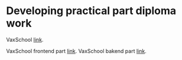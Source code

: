 # Developing practical part diploma work

VaxSchool [link](https://vladkugot.github.io/VaxSchool-frontend/).

VaxSchool frontend part [link](https://github.com/VladKugot/VaxSchool-frontend).
VaxSchool bakend part [link](https://github.com/VladKugot/VaxSchool-backend).
